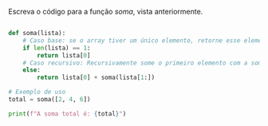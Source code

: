 Escreva o código para a função *soma*, vista anteriormente.

```python

def soma(lista):
    # Caso base: se o array tiver um único elemento, retorne esse elemento
    if len(lista) == 1:
        return lista[0]
    # Caso recursivo: Recursivamente some o primeiro elemento com a soma do resto do array
    else:
        return lista[0] + soma(lista[1:])

# Exemplo de uso
total = soma([2, 4, 6])

print(f"A soma total é: {total}")
```